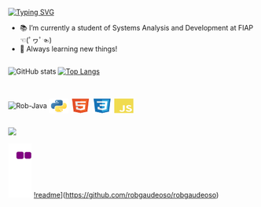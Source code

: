 [![Typing SVG](https://readme-typing-svg.demolab.com?font=Fira+Code&size=25&duration=3000&pause=1000&color=18F6F7&width=500&lines=%F0%9F%91%8B+Hi+there!+I'm+Roberto+Gaudeoso;%F0%9F%A4%98+Welcome+to+my+profile!%F0%9F%98%81)](https://git.io/typing-svg)

- 📚 I’m currently a student of Systems Analysis and Development at FIAP ☜(ﾟヮﾟ☜)
- 🚀 Always learning new things!

##

![GitHub stats](https://github-readme-stats.vercel.app/api?username=RobGaudeoso&hide_rank=true&hide=stars&show_icons=true&theme=highcontrast)
[![Top Langs](https://github-readme-stats.vercel.app/api/top-langs/?username=RobGaudeoso&theme=highcontrast&layout=compact)](https://github.com/anuraghazra/github-readme-stats)

##

<div style="display: inline_block"><br>
  <img align="center" alt="Rob-Java" height="45" src="https://cdn.jsdelivr.net/gh/devicons/devicon/icons/java/java-original.svg" />
  <img align="center" alt="Rob-Python" height="30" width="40" src="https://raw.githubusercontent.com/devicons/devicon/master/icons/python/python-original.svg">
  <img align="center" alt="Rob-HTML" height="30" width="40" src="https://raw.githubusercontent.com/devicons/devicon/master/icons/html5/html5-original.svg">
  <img align="center" alt="Rob-CSS" height="30" width="40" src="https://raw.githubusercontent.com/devicons/devicon/master/icons/css3/css3-original.svg">
  <img align="center" alt="Rob-Js" height="30" width="40" src="https://raw.githubusercontent.com/devicons/devicon/master/icons/javascript/javascript-plain.svg">
</div>

 ##
 
 <div> 
  <a href="https://www.linkedin.com/in/roberto-gaudeoso/" target="_blank"><img src="https://img.shields.io/badge/-LinkedIn-%230077B5?style=for-the-badge&logo=linkedin&logoColor=white" target="_blank"></a>   
</div>

![snake gif](https://github.com/robgaudeoso/robgaudeoso/blob/output/github-contribution-grid-snake.gif)
[!readme](https://github-readme-stats.vercel.app/api/pin/?username=robgaudeoso&repo=robgaudeoso&theme=react)](https://github.com/robgaudeoso/robgaudeoso)
